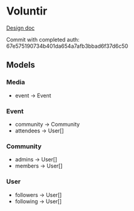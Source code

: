# Voluntir
[Design doc](https://1drv.ms/w/s!Ajjz4Qsyp61wiJ4lNb14c-bkBlMljg)

Commit with completed auth: 67e575190734b401da654a7afb3bbad6f37d6c50

## Models

### Media
* event -> Event

### Event
* community -> Community
* attendees -> User[]

### Community
* admins -> User[]
* members -> User[]

### User
* followers -> User[]
* following -> User[]
